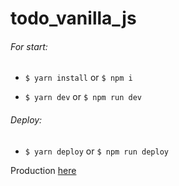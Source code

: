 # todo_vanilla_js

###### For start:

* `$ yarn install` or `$ npm i`

* `$ yarn dev` or `$ npm run dev`

###### Deploy:


* `$ yarn deploy` or `$ npm run deploy`



Production [here](https://oleggap.github.io/todo_vanilla_js/build/index.html)
